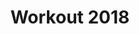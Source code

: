 ---
ee_id_thing: '4492'
site: '1'
type: '2'
inv_num: 2020-006
add_credit:
url: 2020-006-workout-2018
title: Workout 2018
year: '2020'
display_year: '2020'
medium: 'Nearly complete Web ARChive of https://soundcloud.com/ partyplaylists69/
  sets/ workout-2018 captured on Jan 2, 2020, (optional) variable home computer playback
  apparatus. '
dims:
pitch: 'Web ARChive capture of the Soundcloud “Workout 2018” playlist: https://soundcloud.com/
  partyplaylists69/ sets/ workout-2018 captured in early Jan, 2020. Soundcloud pushed
  this mix into my feed the entire 2019.'
ps:
live_url: https://conifer.rhizome.org/cory_arcangel/workout-2018
youtube:
related_code:
imgs: workout-2018-2020-006-db-ih--XmQj.jpg
subheading:
download:
commission:
related:
layout: things-i-made
---